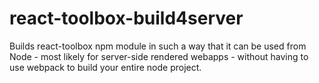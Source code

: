 # react-toolbox-build4server
Builds react-toolbox npm module in such a way that it can be used from Node - most likely for server-side rendered webapps - without having to use webpack to build your entire node project.

